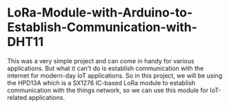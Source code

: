 # LoRa-Module-with-Arduino-to-Establish-Communication-with-DHT11

This was a very simple project and can come in handy for various applications. But what it can't do is establish communication with the internet for modern-day IoT applications. So in this project, we will be using the HPD13A which is a SX1276 IC-based LoRa module to establish communication with the things network, so we can use this module for IoT-related applications.
